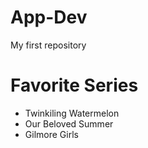 # App-Dev
My first repository
# Favorite Series
- Twinkiling Watermelon
- Our Beloved Summer
- Gilmore Girls
